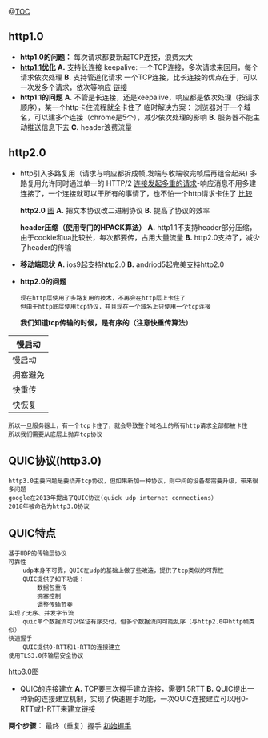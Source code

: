 @[TOC](http协议从1到3发生了什么)

## http1.0
 - **http1.0的问题：** 	每次请求都要新起TCP连接，浪费太大
 - **[http1.1优化](https://p3-tt.byteimg.com/origin/pgc-image/c93ed5e27e4841caae9d4750b20dab6a?from=pc)**
	**A.** 支持长连接 keepalive: 一个TCP连接，多次请求来回用，每个请求依次处理
	**B.** 支持管道化请求
		一个TCP连接，比长连接的优点在于，可以一次发多个请求，依次等响应
		[链接](https://p6-tt.byteimg.com/origin/pgc-image/9d0ac20b51414a92ab3eba15654c06e6?from=pc)
 - **http1.1的问题**
	**A.** 不管是长连接，还是keepalive，响应都是依次处理（按请求顺序），某一个http卡住流程就全卡住了
	临时解决方案：
		浏览器对于一个域名，可以建多个连接（chrome是5个），减少依次处理的影响
	**B.** 服务器不能主动推送信息下去
	**C.** header浪费流量

## http2.0

 - http引入多路复用（请求与响应都拆成帧,发端与收端收完帧后再组合起来) 		多路复用允许同时通过单一的 HTTP/2
   [连接发起多重的请求](https://p1-tt.byteimg.com/origin/pgc-image/f3e2f60a0be443bf991f5df2027846f6?from=pc)-响应消息不用多建连接了，一个连接就可以干所有的事情了，也不怕一个http请求卡住了
   [比较](https://pic2.zhimg.com/80/b1e608ddb7493608efea3e76912aabe1_720w.jpg?source=1940ef5c)
		
	**http2.0**
		[图](https://pic2.zhimg.com/80/ae5418b7da1c6593fd6addad0310faa5_720w.jpg?source=1940ef5c)
	**A.** 把文本协议改二进制协议
	**B.** 提高了协议的效率

	**header压缩（使用专门的HPACK算法）**
		**A.** http1.1不支持header部分压缩，由于cookie和ua比较长，每次都要传，占用大量流量
		**B.** http2.0支持了，减少了header的传输


 - **移动端现状**
	**A.** ios9起支持http2.0
	**B.** andriod5起完美支持http2.0

 - **http2.0的问题**
 	 ```
	现在http层使用了多路复用的技术，不再会在http层上卡住了
	但由于http底层使用tcp协议，并且现在一个域名上只使用一个tcp连接
	```
	
	**我们知道tcp传输的时候，是有序的（注意快重传算法）**

|慢启动 |
|--|
|慢启动 | 
| 拥塞避免 | 
|快重传 | 
|快恢复|

	
	所以一旦服务器上，有一个tcp卡住了，就会导致整个域名上的所有http请求全部都被卡住
	所以我们需要从底层上抛弃tcp协议

## QUIC协议(http3.0)

	http3.0主要问题是要绕开tcp协议，但如果新加一种协议，则中间的设备都需要升级，带来很多问题
	google在2013年提出了QUIC协议(quick udp internet connections）
	2018年被命名为http3.0协议

## QUIC特点

	基于UDP的传输层协议
	可靠性
		udp本身不可靠，QUIC在udp的基础上做了些改造，提供了tcp类似的可靠性
		QUIC提供了如下功能：
			数据包重传
			拥塞控制
			调整传输节奏
	实现了无序、并发字节流
		quic单个数据流可以保证有序交付，但多个数据流间可能乱序（与http2.0中http帧类似）
	快速握手
		QUIC提供0-RTT和1-RTT的连接建立
	使用TLS3.0传输层安全协议
	
[http3.0图](https://p6-tt.byteimg.com/origin/pgc-image/092b605b771442d0b17b8a3bd19a97af?from=pc)
	

 - QUIC的连接建立
	**A.** TCP要三次握手建立连接，需要1.5RTT
	**B.** QUIC提出一种新的连接建立机制，实现了快速握手功能，一次QUIC连接建立可以用0-RTT或1-RTT来[建立链接](https://p1-tt.byteimg.com/origin/pgc-image/f2c5204e17734da99167346418e9b023?from=pc)
	
**两个步骤：**
	最终（重复）握手
	[初始握手](https://p1-tt.byteimg.com/origin/pgc-image/a6f20f7e846d44c29c5a52fc34ea3ca0?from=pc)


